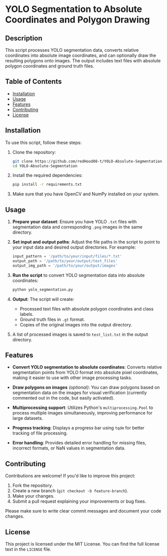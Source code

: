 # YOLO Segmentation to Absolute Coordinates and Polygon Drawing

## Description
This script processes YOLO segmentation data, converts relative coordinates into absolute image coordinates, and can optionally draw the resulting polygons onto images. The output includes text files with absolute polygon coordinates and ground truth files.

## Table of Contents
- [Installation](#installation)
- [Usage](#usage)
- [Features](#features)
- [Contributing](#contributing)
- [License](#license)

## Installation
To use this script, follow these steps:

1. Clone the repository:
    ```bash
    git clone https://github.com/redHood08-t/YOLO-Absolute-Segmentation.git
    cd YOLO-Absolute-Segmentation
    ```

2. Install the required dependencies:
    ```bash
    pip install -r requirements.txt
    ```

3. Make sure that you have OpenCV and NumPy installed on your system.

## Usage
1. **Prepare your dataset**: Ensure you have YOLO `.txt` files with segmentation data and corresponding `.png` images in the same directory.
2. **Set input and output paths**: Adjust the file paths in the script to point to your input data and desired output directories. For example:
    ```python
    input_pattern = '/path/to/your/input/files/*.txt'
    output_path = '/path/to/your/output/text_files'
    output_img_path = '/path/to/your/output/images'
    ```

3. **Run the script** to convert YOLO segmentation data into absolute coordinates:
    ```bash
    python yolo_segmentation.py
    ```

4. **Output**: The script will create:
    - Processed text files with absolute polygon coordinates and class labels.
    - Ground truth files in `.gt` format.
    - Copies of the original images into the output directory.
    
5. A list of processed images is saved to `test_list.txt` in the output directory.

## Features
- **Convert YOLO segmentation to absolute coordinates**: 
    Converts relative segmentation points from YOLO format into absolute pixel coordinates, making it easier to use with other image processing tasks.
    
- **Draw polygons on images** *(optional)*: 
    You can draw polygons based on segmentation data on the images for visual verification (currently commented out in the code, but easily activated).
    
- **Multiprocessing support**: 
    Utilizes Python's `multiprocessing.Pool` to process multiple images simultaneously, improving performance for large datasets.
    
- **Progress tracking**: 
    Displays a progress bar using `tqdm` for better tracking of file processing.
    
- **Error handling**: 
    Provides detailed error handling for missing files, incorrect formats, or NaN values in segmentation data.

## Contributing
Contributions are welcome! If you'd like to improve this project:

1. Fork the repository.
2. Create a new branch (`git checkout -b feature-branch`).
3. Make your changes.
4. Submit a pull request explaining your improvements or bug fixes.

Please make sure to write clear commit messages and document your code changes.

## License
This project is licensed under the MIT License. You can find the full license text in the `LICENSE` file.
